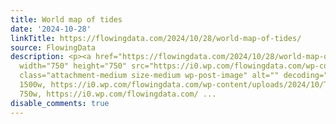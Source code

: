 ```yaml
---
title: World map of tides
date: '2024-10-28'
linkTitle: https://flowingdata.com/2024/10/28/world-map-of-tides/
source: FlowingData
description: <p><a href="https://flowingdata.com/2024/10/28/world-map-of-tides/"><img
  width="750" height="750" src="https://i0.wp.com/flowingdata.com/wp-content/uploads/2024/10/Tides-dave-taylor.png?fit=750%2C750&amp;quality=100&amp;ssl=1"
  class="attachment-medium size-medium wp-post-image" alt="" decoding="async" srcset="https://i0.wp.com/flowingdata.com/wp-content/uploads/2024/10/Tides-dave-taylor.png?w=1500&amp;quality=100&amp;ssl=1
  1500w, https://i0.wp.com/flowingdata.com/wp-content/uploads/2024/10/Tides-dave-taylor.png?resize=750%2C750&amp;quality=100&amp;ssl=1
  750w, https://i0.wp.com/flowingdata.com/ ...
disable_comments: true
---
```

<p><a href="https://flowingdata.com/2024/10/28/world-map-of-tides/"><img width="750" height="750" src="https://i0.wp.com/flowingdata.com/wp-content/uploads/2024/10/Tides-dave-taylor.png?fit=750%2C750&amp;quality=100&amp;ssl=1" class="attachment-medium size-medium wp-post-image" alt="" decoding="async" srcset="https://i0.wp.com/flowingdata.com/wp-content/uploads/2024/10/Tides-dave-taylor.png?w=1500&amp;quality=100&amp;ssl=1 1500w, https://i0.wp.com/flowingdata.com/wp-content/uploads/2024/10/Tides-dave-taylor.png?resize=750%2C750&amp;quality=100&amp;ssl=1 750w, https://i0.wp.com/flowingdata.com/ ...